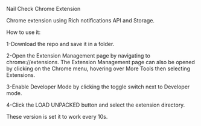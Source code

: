 Nail Check Chrome Extension 


Chrome extension using Rich notifications API and Storage.

How to use it:

1-Download the repo and save it in a folder.

2-Open the Extension Management page by navigating to chrome://extensions.
  The Extension Management page can also be opened by clicking on the Chrome menu, hovering over More Tools then selecting Extensions.
  
3-Enable Developer Mode by clicking the toggle switch next to Developer mode.

4-Click the LOAD UNPACKED button and select the extension directory.

These version is set it to work every 10s. 
